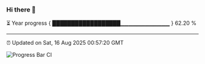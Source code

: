 ### Hi there 👋

⏳ Year progress { ██████████████████▁▁▁▁▁▁▁▁▁▁▁▁ } 62.20 %

---

⏰ Updated on Sat, 16 Aug 2025 00:57:20 GMT

![Progress Bar CI](https://github.com/Shyam-Makwana/GitHub-Actions-Demo/workflows/Progress%20Bar%20CI/badge.svg)
